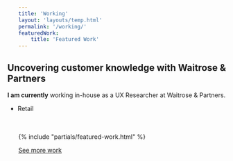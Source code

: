 ```yaml
---
title: 'Working'
layout: 'layouts/temp.html'
permalink: '/working/'
featuredWork:
    title: 'Featured Work'
---
```


<div class="tiles__item featured" style="width:110%;margin-left: -5%;border-color: #1150a2;margin-bottom:3rem;">
    <h2 class="heading heading--beta">Uncovering customer knowledge with <strong>Waitrose & Partners</strong></h2>
    <p><strong>I am currently</strong> working in-house as a UX Researcher at Waitrose & Partners.</p>
    <!-- <p style="margin-bottom:0;"><a href="/tagging/research-by-the-sea/">Read more about my process</a> on my website.</p> -->
    <span class="utility-font-size-80 band">
    <ul class="reset-list list list--inline list--csv" style="margin-bottom:0;margin-top:0;"><li>Retail</li></ul>
    </span>
</div>

{% include "partials/featured-work.html" %}

[See more work](/working/all/)

<!-- {% include "partials/remote.html" %} -->
